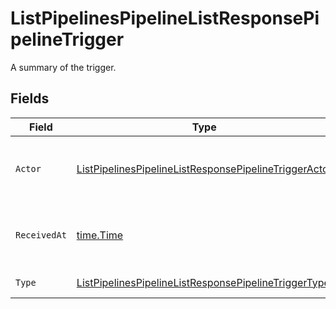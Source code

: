 # ListPipelinesPipelineListResponsePipelineTrigger

A summary of the trigger.


## Fields

| Field                                                                                                                                     | Type                                                                                                                                      | Required                                                                                                                                  | Description                                                                                                                               |
| ----------------------------------------------------------------------------------------------------------------------------------------- | ----------------------------------------------------------------------------------------------------------------------------------------- | ----------------------------------------------------------------------------------------------------------------------------------------- | ----------------------------------------------------------------------------------------------------------------------------------------- |
| `Actor`                                                                                                                                   | [ListPipelinesPipelineListResponsePipelineTriggerActor](../../models/operations/listpipelinespipelinelistresponsepipelinetriggeractor.md) | :heavy_check_mark:                                                                                                                        | The user who triggered the Pipeline.                                                                                                      |
| `ReceivedAt`                                                                                                                              | [time.Time](https://pkg.go.dev/time#Time)                                                                                                 | :heavy_check_mark:                                                                                                                        | The date and time the trigger was received.                                                                                               |
| `Type`                                                                                                                                    | [ListPipelinesPipelineListResponsePipelineTriggerType](../../models/operations/listpipelinespipelinelistresponsepipelinetriggertype.md)   | :heavy_check_mark:                                                                                                                        | The type of trigger.                                                                                                                      |